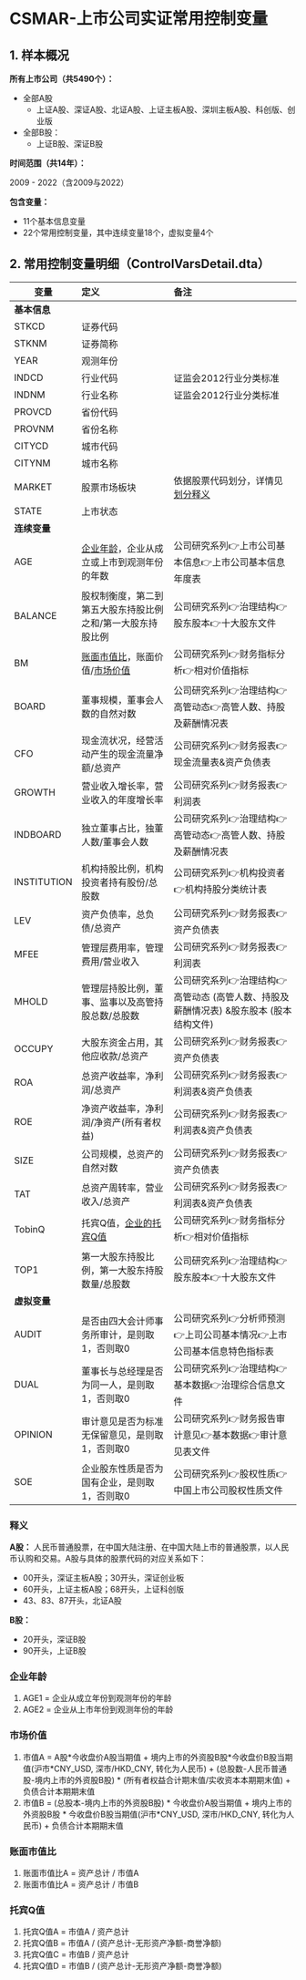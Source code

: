 # CSMAR-上市公司实证常用控制变量

## 1. 样本概况

**所有上市公司（共5490个）：**

- 全部A股
  - 上证A股、深证A股、北证A股、上证主板A股、深圳主板A股、科创版、创业版
- 全部B股：
  - 上证B股、深证B股

**时间范围（共14年）：**

2009 - 2022（含2009与2022）

**包含变量：** 

- 11个基本信息变量
- 22个常用控制变量，其中连续变量18个，虚拟变量4个

## 2. 常用控制变量明细（ControlVarsDetail.dta）

| 变量         | 定义                                                         | 备注                                                         |
| ------------ | :----------------------------------------------------------- | :----------------------------------------------------------- |
| **基本信息** |                                                              |                                                              |
| STKCD        | 证券代码                                                     |                                                              |
| STKNM        | 证券简称                                                     |                                                              |
| YEAR         | 观测年份                                                     |                                                              |
| INDCD        | 行业代码                                                     | 证监会2012行业分类标准                                       |
| INDNM        | 行业名称                                                     | 证监会2012行业分类标准                                       |
| PROVCD       | 省份代码                                                     |                                                              |
| PROVNM       | 省份名称                                                     |                                                              |
| CITYCD       | 城市代码                                                     |                                                              |
| CITYNM       | 城市名称                                                     |                                                              |
| MARKET       | 股票市场板块                                                 | 依据股票代码划分，详情见[划分释义](###释义)                  |
| STATE        | 上市状态                                                     |                                                              |
| **连续变量** |                                                              |                                                              |
| AGE          | [企业年龄](###企业年龄)，企业从成立或上市到观测年份的年数    | 公司研究系列👉上市公司基本信息👉上市公司基本信息年度表         |
| BALANCE      | 股权制衡度，第二到第五大股东持股比例之和/第一大股东持股比例  | 公司研究系列👉治理结构👉股东股本👉十大股东文件                  |
| BM           | [账面市值比](###账面市值比)，账面价值/[市场价值](###市场价值) | 公司研究系列👉财务指标分析👉相对价值指标                       |
| BOARD        | 董事规模，董事会人数的自然对数                               | 公司研究系列👉治理结构👉高管动态👉高管人数、持股及薪酬情况表    |
| CFO          | 现金流状况，经营活动产生的现金流量净额/总资产                | 公司研究系列👉财务报表👉现金流量表&资产负债表                  |
| GROWTH       | 营业收入增长率，营业收入的年度增长率                         | 公司研究系列👉财务报表👉利润表                                 |
| INDBOARD     | 独立董事占比，独董人数/董事会人数                            | 公司研究系列👉治理结构👉高管动态👉高管人数、持股及薪酬情况表    |
| INSTITUTION  | 机构持股比例，机构投资者持有股份/总股数                      | 公司研究系列👉机构投资者👉机构持股分类统计表                   |
| LEV          | 资产负债率，总负债/总资产                                    | 公司研究系列👉财务报表👉资产负债表                             |
| MFEE         | 管理层费用率，管理费用/营业收入                              | 公司研究系列👉财务报表👉利润表                                 |
| MHOLD        | 管理层持股比例，董事、监事以及高管持股总数/总股数            | 公司研究系列👉治理结构👉高管动态 (高管人数、持股及薪酬情况表) &股东股本 (股本结构文件) |
| OCCUPY       | 大股东资金占用，其他应收款/总资产                            | 公司研究系列👉财务报表👉资产负债表                             |
| ROA          | 总资产收益率，净利润/总资产                                  | 公司研究系列👉财务报表👉利润表&资产负债表                      |
| ROE          | 净资产收益率，净利润/净资产(所有者权益)                      | 公司研究系列👉财务报表👉利润表&资产负债表                      |
| SIZE         | 公司规模，总资产的自然对数                                   | 公司研究系列👉财务报表👉资产负债表                             |
| TAT          | 总资产周转率，营业收入/总资产                                | 公司研究系列👉财务报表👉利润表&资产负债表                      |
| TobinQ       | 托宾Q值，[企业的托宾Q值](###托宾Q值)                         | 公司研究系列👉财务指标分析👉相对价值指标                       |
| TOP1         | 第一大股东持股比例，第一大股东持股数量/总股数                | 公司研究系列👉治理结构👉股东股本👉十大股东文件                  |
| **虚拟变量** |                                                              |                                                              |
| AUDIT        | 是否由四大会计师事务所审计，是则取1，否则取0                 | 公司研究系列👉分析师预测👉上司公司基本情况👉上市公司基本信息特色指标表 |
| DUAL         | 董事长与总经理是否为同一人，是则取1，否则取0                 | 公司研究系列👉治理结构👉基本数据👉治理综合信息文件              |
| OPINION      | 审计意见是否为标准无保留意见，是则取1，否则取0               | 公司研究系列👉财务报告审计意见👉基本数据👉审计意见表文件        |
| SOE          | 企业股东性质是否为国有企业，是则取1，否则取0                 | 公司研究系列👉股权性质👉中国上市公司股权性质文件               |

### 释义

**A股：** 人民币普通股票，在中国大陆注册、在中国大陆上市的普通股票，以人民币认购和交易。A股与具体的股票代码的对应关系如下：

- 00开头，深证主板A股；30开头，深证创业板
- 60开头，上证主板A股；68开头，上证科创版
- 43、83、87开头，北证A股

**B股：** 

- 20开头，深证B股
- 90开头，上证B股

### 企业年龄

1. AGE1 = 企业从成立年份到观测年份的年龄
2. AGE2 = 企业从上市年份到观测年份的年龄

### 市场价值

1. 市值A = A股\*今收盘价A股当期值 + 境内上市的外资股B股\*今收盘价B股当期值(沪市\*CNY_USD, 深市/HKD_CNY, 转化为人民币) + (总股数-人民币普通股-境内上市的外资股B股) \* (所有者权益合计期末值/实收资本本期期末值) + 负债合计本期期末值
2. 市值B = (总股本-境内上市的外资股B股) \* 今收盘价A股当期值 + 境内上市的外资股B股 \* 今收盘价B股当期值(沪市\*CNY_USD, 深市/HKD_CNY, 转化为人民币) + 负债合计本期期末值

### 账面市值比

1. 账面市值比A = 资产总计 / 市值A
2. 账面市值比A = 资产总计 / 市值B

### 托宾Q值

1. 托宾Q值A = 市值A / 资产总计
2. 托宾Q值B = 市值A / (资产总计-无形资产净额-商誉净额)
3. 托宾Q值C = 市值B / 资产总计
4. 托宾Q值D = 市值B / (资产总计-无形资产净额-商誉净额)
